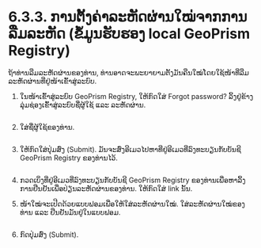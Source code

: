 # 6.3.3. ການຕັ້ງຄ່າລະຫັດຜ່ານໃໝ່ຈາກການລືມລະຫັດ (ຂໍ້ມູນຮັບຮອງ local GeoPrism Registry)

ຖ້າທ່ານລືມລະຫັດຜ່ານຂອງທ່ານ, ທ່ານອາດຈະພະຍາຍາມຕັ້ງມັນຄືນໃໝ່ໂດຍໃຊ້ໜ້າທີ່ລືມລະຫັດຜ່ານທີ່ຢູ່ໜ້າເຂົ້າສູ່ລະບົບ.

1.  ໃນໜ້າເຂົ້າສູ່ລະບົບ GeoPrism Registry, ໃຫ້ກົດໃສ່ Forgot password? ລິ້ງຢູ່ຂ້າງລຸ່ມຊ່ອງເຂົ້າສູ່ລະບົບຊື່ຜູ້ໃຊ້ ແລະ ລະຫັດຜ່ານ.

    <figure><img src="https://lh5.googleusercontent.com/v6OrD8GUbYpX4CabhI09KGyJYUuKFpKK-nCdc3eY1PS51apsB6UwNA1d6NFr88jxV1mDIjawJTt9Vu58EmZqVfItTLdrz80bFWi-OHD5d2huSl9mm2AWN5eEGqvnZLkGt3E1KCRrKg2J59DgEwn0lCTaRSS52jhVOzbspFpdb2TKUWHrlTdWzVWlWQ" alt=""><figcaption></figcaption></figure>
2.  ໃສ່ຊື່ຜູ້ໃຊ້ຂອງທ່ານ.

    <figure><img src="https://lh4.googleusercontent.com/dWkvuE2YaoASOmxGIHtDRsZbEcil3bOqT7cCbyfChffnr6wg57G_YOpWBDsJopgu4bSf9H1FjXbyIM30gZZ9dH6gEIIBryN-jJLFibLG4Gm0RMmh0d5nez7S_8aYKkbRkUXuNdFfv8xEYw3MmNUmTHFo-mHy7-nvpcuWjzcrqjFMunRg40_mOD66" alt=""><figcaption></figcaption></figure>
3.  ໃຫ້ກົດໃສ່ປຸ່ມສົ່ງ (Submit). ມັນຈະສົ່ງອີເມວໄປຫາທີ່ຢູ່ອີເມວທີ່ລົງທະບຽນກັບບັນຊີ GeoPrism Registry ຂອງທ່ານໄວ້.

    <figure><img src="https://lh6.googleusercontent.com/zb3HvtjLdORxYKgeH1JS69U7JQmsU4CA6qUj0Tv2PdUff2Sr5AhgCAk_EDSSrAEe5Bp4cDM4JiGl2WCFo_7MBRoosFDWPAa0M9vzdrNO188QrLGO1CU5JSPKHpUAndRUTSI0XwA4-OeyC6p40-1gLuUuOmFpeU3DLmawlGCpfevIDnhEslt_Ax7F" alt=""><figcaption></figcaption></figure>
4. ກວດເບິ່ງທີ່ຢູ່ອີເມວທີ່ລົງທະບຽນກັບບັນຊີ GeoPrism Registry ຂອງທ່ານເພື່ອຫາລິ້ງການຢືນຢັນເພື່ອປ່ຽນລະຫັດຜ່ານຂອງທ່ານ. ໃຫ້ກົດໃສ່ link ນັ້ນ.
5.  ໜ້າໃໝ່ຈະເປີດດ້ວຍແບບຟອມເພື່ອໃຫ້ໃສ່ລະຫັດຜ່ານໃໝ່. ໃສ່ລະຫັດຜ່ານໃໝ່ຂອງທ່ານ ແລະ ຢືນຢັນມັນຢູ່ໃນແບບຟອມ.

    <figure><img src="https://lh4.googleusercontent.com/GJGXt42tAK-GzoNE5tCDj3gbXoHLG_cTekz5aRDu0xITjkRh2GryMWLx8K6HRQzFo8VnmAqHoUAygk48b-fYY3gJo76LqX4fagvdq9BbsH6HxIRL1hTJXybg07HJI1BQoqwil-JM0N_Afgc9OatHSJs6LNOz22lt-s_7UHeXab0yiX4rMUr1RUbk" alt=""><figcaption></figcaption></figure>
6. ກົດປຸ່ມສົ່ງ (Submit).
